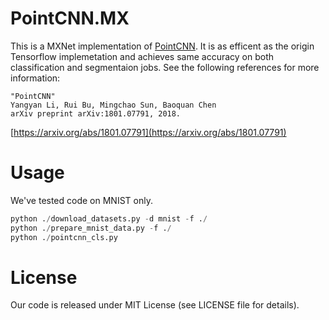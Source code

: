 # PointCNN.MX
This is a MXNet implementation of [PointCNN](https://github.com/yangyanli/PointCNN). It is as efficent as the origin Tensorflow implemetation and achieves same accuracy on both classification and segmentaion jobs. See the following references for more information:
```
"PointCNN"
Yangyan Li, Rui Bu, Mingchao Sun, Baoquan Chen
arXiv preprint arXiv:1801.07791, 2018.
```
[https://arxiv.org/abs/1801.07791](https://arxiv.org/abs/1801.07791)


# Usage
We've tested code on MNIST only.

```python
python ./download_datasets.py -d mnist -f ./
python ./prepare_mnist_data.py -f ./
python ./pointcnn_cls.py
```

# License
Our code is released under MIT License (see LICENSE file for details).

